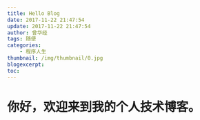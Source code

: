 ```yaml
---
title: Hello Blog
date: 2017-11-22 21:47:54
update: 2017-11-22 21:47:54
author: 曾华经
tags: 随便
categories:
    - 程序人生
thumbnail: /img/thumbnail/0.jpg
blogexcerpt: 
toc:
---
```


# 你好，欢迎来到我的个人技术博客。

